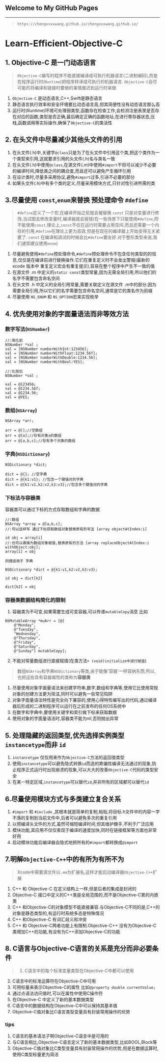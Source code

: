 ## Welcome to My GitHub Pages
-----------------------
> ``https://chengxxxxwang.github.io/chengxxxwang.github.io/``


# Learn-Efficient-Objective-C

## 1. Objective-C 是一门动态语言
> ``Objective-C``编写的程序不能直接编译成可执行机器语言(二进制编码),而是在程序运行时(``Runtime``)把程序转译成可执行的机器语言.
	``Objective-C``会尽可能的将编译和链接时要做的事情推迟到运行时来做
1. ``Objective-C`` 是动态语言,C++,Swift是静态语言
2. 静态语言执行效率和安全环境要比动态语言高,但其简便性没有动态语言那么高
3. 运行时(Runtime)环境可处理弱类型,函数存在检查工作,会检测注册表里是否存在对应的函数,类型是否正确,最后确定正确的函数地址,在进行寄存器状态,压栈,函数调用等实际操作,确保了``Objective-C``的类活性

## 2. 在头文件中尽量减少其他头文件的引用
1. 在头文件(.h)中,关键字``@class``只是为了在头文件中引用这个类,把这个类作为一个类型来引用,这就要求引用的头文件(.h)名与类名一致
2. 在头文件(.h)中使用``@class``,在源文件(.m)中使用``#import``不但可以减少不必要的编译时间,降低类之间的耦合度,而且还可以避免产生循环引用
3. 在设计类时,尽量多采用协议,避免``#import``过多,引进不必要的部分
4. 如果头文件(.h)中有多个类的定义,尽量采用模块方式,只针对性引进所需的类

## 3.尽量使用 ``const``,``enum``来替换 预处理命令 ``#define``
> ``#define``定义了一个宏,在编译开始之前就会被替换
> ``const`` 只是对变量进行修饰,当试图去修改变量时,编译器就会报错(在一些场景下只能使用``#define``,而不能使用``const``,理论上,``const``不仅在运行时需要占用空间,而且还需要一个内存的引用,``#define``在理论上更为高效,但是在现在的编译器上开始变得无关紧要了. ``const`` 在编译和调试的时候会比``#define``要友好.对于整形类型来说,我们通常建议使用``enum``)

1. 尽量避免使用``#define``预处理命令,``#define``预处理命令不包含任何类型的的信息,仅仅是在编译前进行替换操作.它们在重复定义时不会发出警报(最新的xcode 版本中 重复定义宏会有重复提示),容易在整个程序中产生不一致的值
2. 在源文件 .m 中定义的``static const``类型常量,因为无需全局引用,所以他们的名字不需要包含命名空间
3. 在头文件 .h 中定义的全局引用常量,需要关联定义在源文件 .m中的部分.因为需要全局引用,所以它们的名字需要包含命名空间,通常是它的类名作为前缀
4. 尽量使用 ``NS_ENUM`` 和 ``NS_OPTION``宏来实现枚举

## 4. 优先使用对象的字面量语法而非等效方法
### 数字写法(`NSNumber`) 

```
//:简化前
NSNumber *val ;
val = [NSNumber numberWithInt:123456];
val = [NSNumber numberWithFloat:1234.56f];
val = [NSNumber numberWithDouble:1234.56];
val = [NSNumber numberWithBool:YES];

//:化简后
NSNumber *val ;

val = @123456;
val = @1234.56f;
val = @1234.56;
val = @YES;
```

### 数组(`NSArray`)

```
NSArray *arr;

arr = @[];//空数组
arr = @[a];//存有对象a的数组
arr = @[a,b,c];//存有多个对象的数组
```

### 字典(`NSDictionary`)

```
NSDictionary *dict;

dict = @{}; //空字典
dict = @{k1:v1}; //包含一个键值对的字典
dict = @{k1:v1,k2:v2,k3:v3};//包含多个键值对的字典
```

### 下标法与容器类

容器类可以通过下标的方式存取数组和字典的数据

```
//:数组
NSArray *array = @[a,b,c];
//:可以这样写 通过下标获取数组对象替换原有的写法 [array objectAtIndex:i] 

id obj = array[i]
//:也可以直接为数组对象赋值,替换原有的方法 [array replaceObjectAtIndex:i withObject:obj];
array[i] = obj

同理适用于 字典

NSDictionary *dict = @{k1:v1,k2:v2,k3:v3};

id obj = dict[k2]

dict[k2] = obj
```

### 容器类数据结构简化的限制
1. 容器类为不可变,如果需要生成可变容器,可以传递``mutableCopy``消息 比如 

```
NSMutableArray *muArr = [@[
	@"Monday",
	@"Tuesday",
	"Wednesday",
	@"Thursday",
	@"Friday",
	@"Saturday",
	@"Sunday"] mutableCopy];

```
2. 不能对常量数组进行直接赋值(在类方法``+ (void)initialize中进行赋值``)

> 数组``NSArray``和字典``NSDictionary``等类,由于能像'容器'一样容纳东西,所以,也把这些具有容器属性的类称为**容器类**

1. 尽量使用对象字面量语法来创建字符串,数字,数组和字典等,使用它比使用常规对象的创建方法更为简洁,同时可以避免一些常见陷阱
2. 对象字面量语法特性是完全向下兼容的,使用心得特性编写出的代码,通过编译器后形成的二进制程序可以运行在之前发布的任何OS系统中
3. 在数字和字典中,要使用关键字和索引做下标来获取数据
4. 使用对象的字面量语法时,容器类不能为nil,否则抛出异常

## 5. 处理隐藏的返回类型,优先选择实例类型``instancetype``而非 ``id``

1. ``instancetype`` 仅仅用来作为``Objective-C``方法的返回值类型
2. 使用``instancetype``可以避免隐式转换``id``而造的欺骗性编译无法通过的现象,防止程序正式运行时出现崩溃的现象,可以大大的改善``Objective-C``代码的类型安全
3. 在某一特定区域,``instancetype``可以替代`id`,并非所有的区域都可以替代`id`

## 6.尽量使用模块方式与多类建立复合关系

1. `#import` 和 `#include` ,其根本就是简单的复制,粘贴,将目标.h文件中的内容一字不落的复制到当前文件中,后者可以避免多次的重复引用
2. 以预编译头文件的方式,虽然可缩短编译时间,但其维护棘手,不利于广泛应用
3. 模块功能,其应用不仅仅表现于编译的速度加快,同时在链接框架等方面也非常好用
4. 启动模块功能后编译器会隐式地把所有的`#import`都转换成`@import`

## 7.明解`Objective-C++`中的有所为有所不为
> Xcode中需要源文件以`.mm`为扩展名,这样才能启动编译器`Objective-C++`扩展

1. C++ 和 Objective-C 在定义结构上一样,但是后者的集成是封闭的
2. Objective-C 接口中定义的C++类是全局范围的,而不是Objective-C累的内嵌类
3. C++ 和Objective-C的对象模型不能直接兼容.与Objective-C不同的是,C++的对象是静态类型的,有运行时系统多态是特殊情况
4. C++ 和Objective-C 有词汇歧义和冲突
5. C++ 和 Objective-C两者功能上有限制.Objective-C++ 没有为Objective-C类增加C++的功能,有没有为C++添加Objective-C的功能

## 8. C语言与Objective-C语言的关系是充分而非必要条件

>1. C语言中的每个标准变量类型在Objective-C中都可以使用
2. C语言中的标准运算符在Objective-C中可用
3. 可用标量来表示Objective-C的属性 比如``@property double currentValue;``
4. 通过点语法访问值时,可以在属性中使用C操作符
5. 在Objective-C 中定义了新的基本数据类型
6. C语言中的数据结构在Objective-C中可以保持其基本值
7. Objective-C值对象比C语言类型变量具有封装常用操作的优势


### tips
1. C语言的基本语法子啊Objective-C语言中是可用的
2. 与C语言相比,Objective-C语言定义了新的基本数据类型,比如BOOL,Block等
3. Objective-C值对象比C类型变量具有封装常用操作的优势,但是在数据运算时,使用C类型标量更为简洁




